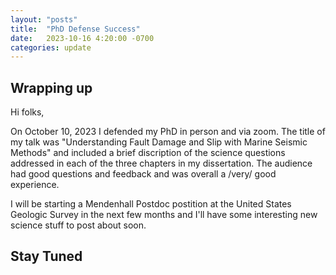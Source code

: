 ```yaml
---
layout: "posts"
title:  "PhD Defense Success"
date:   2023-10-16 4:20:00 -0700
categories: update
---
```

## Wrapping up
Hi folks,   
  
On October 10, 2023 I defended my PhD in person and via zoom. The title of my talk was "Understanding Fault Damage and Slip with Marine Seismic Methods" and included a brief discription of the science questions addressed in each of the three chapters in my dissertation. The audience had good questions and feedback and was overall a /very/ good experience.  
  
I will be starting a Mendenhall Postdoc postition at the United States Geologic Survey in the next few months and I'll have some interesting new science stuff to post about soon.  
  
## Stay Tuned


